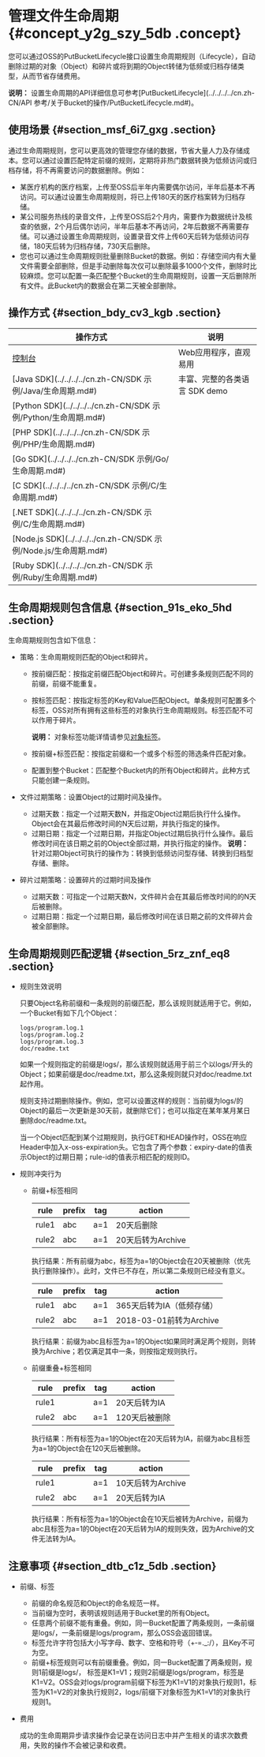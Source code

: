 # 管理文件生命周期 {#concept_y2g_szy_5db .concept}

您可以通过OSS的PutBucketLifecycle接口设置生命周期规则（Lifecycle），自动删除过期的对象（Object）和碎片或将到期的Object转储为低频或归档存储类型，从而节省存储费用。

**说明：** 设置生命周期的API详细信息可参考[PutBucketLifecycle](../../../../cn.zh-CN/API 参考/关于Bucket的操作/PutBucketLifecycle.md#)。

## 使用场景 {#section_msf_6i7_gxg .section}

通过生命周期规则，您可以更高效的管理您存储的数据，节省大量人力及存储成本。您可以通过设置匹配特定前缀的规则，定期将非热门数据转换为低频访问或归档存储，将不再需要访问的数据删除。例如：

-   某医疗机构的医疗档案，上传至OSS后半年内需要偶尔访问，半年后基本不再访问。可以通过设置生命周期规则，将已上传180天的医疗档案转为归档存储。
-   某公司服务热线的录音文件，上传至OSS后2个月内，需要作为数据统计及核查的依据，2个月后偶尔访问，半年后基本不再访问，2年后数据不再需要存储。可以通过设置生命周期规则，设置录音文件上传60天后转为低频访问存储，180天后转为归档存储，730天后删除。
-   您也可以通过生命周期规则批量删除Bucket的数据。例如：存储空间内有大量文件需要全部删除，但是手动删除每次仅可以删除最多1000个文件，删除时比较麻烦。您可以配置一条匹配整个Bucket的生命周期规则，设置一天后删除所有文件。此Bucket内的数据会在第二天被全部删除。

## 操作方式 {#section_bdy_cv3_kgb .section}

|操作方式|说明|
|----|--|
|[控制台](../../../../cn.zh-CN/控制台用户指南/管理存储空间/设置生命周期规则.md#)|Web应用程序，直观易用|
|[Java SDK](../../../../cn.zh-CN/SDK 示例/Java/生命周期.md#)|丰富、完整的各类语言 SDK demo|
|[Python SDK](../../../../cn.zh-CN/SDK 示例/Python/生命周期.md#)|
|[PHP SDK](../../../../cn.zh-CN/SDK 示例/PHP/生命周期.md#)|
|[Go SDK](../../../../cn.zh-CN/SDK 示例/Go/生命周期.md#)|
|[C SDK](../../../../cn.zh-CN/SDK 示例/C/生命周期.md#)|
|[.NET SDK](../../../../cn.zh-CN/SDK 示例/C/生命周期.md#)|
|[Node.js SDK](../../../../cn.zh-CN/SDK 示例/Node.js/生命周期.md#)|
|[Ruby SDK](../../../../cn.zh-CN/SDK 示例/Ruby/生命周期.md#)|

## 生命周期规则包含信息 {#section_91s_eko_5hd .section}

生命周期规则包含如下信息：

-   策略：生命周期规则匹配的Object和碎片。
    -   按前缀匹配：按指定前缀匹配Object和碎片。可创建多条规则匹配不同的前缀，前缀不能重复。
    -   按标签匹配：按指定标签的Key和Value匹配Object。单条规则可配置多个标签，OSS对所有拥有这些标签的对象执行生命周期规则。标签匹配不可以作用于碎片。

        **说明：** 对象标签功能详情请参见[对象标签](cn.zh-CN/开发指南/对象__文件（Object）/管理文件/对象标签.md#)。

    -   按前缀+标签匹配：按指定前缀和一个或多个标签的筛选条件匹配对象。
    -   配置到整个Bucket：匹配整个Bucket内的所有Object和碎片。此种方式只能创建一条规则。
-   文件过期策略：设置Object的过期时间及操作。

    -   过期天数：指定一个过期天数N，并指定Object过期后执行什么操作。Object会在其最后修改时间的N天后过期，并执行指定的操作。
    -   过期日期：指定一个过期日期，并指定Object过期后执行什么操作。最后修改时间在该日期之前的Object全部过期，并执行指定的操作。
    **说明：** 针对过期Object可执行的操作为：转换到低频访问型存储、转换到归档型存储、删除。

-   碎片过期策略：设置碎片的过期时间及操作
    -   过期天数：可指定一个过期天数N，文件碎片会在其最后修改时间的的N天后被删除。
    -   过期日期：指定一个过期日期，最后修改时间在该日期之前的文件碎片会被全部删除。

## 生命周期规则匹配逻辑 {#section_5rz_znf_eq8 .section}

-   规则生效说明

    只要Object名称前缀和一条规则的前缀匹配，那么该规则就适用于它。例如，一个Bucket有如下几个Object：

    ``` {#codeblock_ixs_h2w_jyf}
    logs/program.log.1
    logs/program.log.2
    logs/program.log.3
    doc/readme.txt
    ```

    如果一个规则指定的前缀是logs/，那么该规则就适用于前三个以logs/开头的Object；如果前缀是doc/readme.txt，那么这条规则就只对doc/readme.txt起作用。

    规则支持过期删除操作。例如，您可以设置这样的规则：当前缀为logs/的Object的最后一次更新是30天前，就删除它们；也可以指定在某年某月某日删除doc/readme.txt。

    当一个Object匹配到某个过期规则，执行GET和HEAD操作时，OSS在响应Header中加入x-oss-expiration头。它包含了两个参数：expiry-date的值表示Object的过期日期；rule-id的值表示相匹配的规则ID。

-   规则冲突行为
    -   前缀+标签相同

        |rule|prefix|tag|action|
        |----|------|---|------|
        |rule1|abc|a=1|20天后删除|
        |rule2|abc|a=1|20天后转为Archive|

        执行结果：所有前缀为abc，标签为a=1的Object会在20天被删除（优先执行删除操作）。此时，文件已不存在，所以第二条规则已经没有意义。

        |rule|prefix|tag|action|
        |----|------|---|------|
        |rule1|abc|a=1|365天后转为IA（低频存储）|
        |rule2|abc|a=1|2018-03-01前转为Archive|

        执行结果：前缀为abc且标签为a=1的Object如果同时满足两个规则，则转换为Archive；若仅满足其中一条，则按指定规则执行。

    -   前缀重叠+标签相同

        |rule|prefix|tag|action|
        |----|------|---|------|
        |rule1| |a=1|20天后转为IA|
        |rule2|abc|a=1|120天后被删除|

        执行结果：所有标签为a=1的Object在20天后转为IA，前缀为abc且标签为a=1的Object会在120天后被删除。

        |rule|prefix|tag|action|
        |----|------|---|------|
        |rule1| |a=1|10天后转为Archive|
        |rule2|abc|a=1|20天后转为IA|

        执行结果：所有标签为a=1的Object会在10天后被转为Archive，前缀为abc且标签为a=1的Object在20天后转为IA的规则失效，因为Archive的文件无法转为IA。


## 注意事项 {#section_dtb_c1z_5db .section}

-   前缀、标签
    -   前缀的命名规范和Object的命名规范一样。
    -   当前缀为空时，表明该规则适用于Bucket里的所有Object。
    -   任意两个前缀不能有重叠。例如，同一Bucket配置了两条规则，一条前缀是logs/，一条前缀是logs/program，那么OSS会返回错误。
    -   标签允许字符包括大小写字母、数字、空格和符号（+‑=.\_:/），且Key不可为空。
    -   前缀+标签规则可以有前缀重叠。例如，同一Bucket配置了两条规则，规则1前缀是logs/， 标签是K1=V1；规则2前缀是logs/program，标签是K1=V2。OSS会对logs/program前缀下标签为K1=V1的对象执行规则1，标签为K1=V2的对象执行规则2，logs/前缀下对象标签为K1=V1的对象执行规则1。
-   费用

    成功的生命周期异步请求操作会记录在访问日志中并产生相关的请求次数费用，失败的操作不会被记录和收费。


